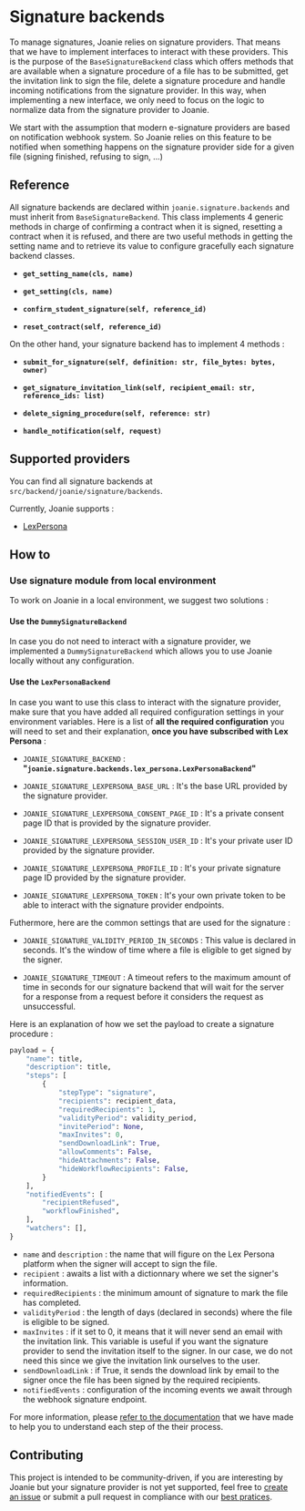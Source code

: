 # Signature backends

To manage signatures, Joanie relies on signature providers. That means that
we have to implement interfaces to interact with these providers. This is the
purpose of the `BaseSignatureBackend` class which offers methods that are available
when a signature procedure of a file has to be submitted, get the invitation link to
sign the file, delete a signature procedure and handle incoming notifications
from the signature provider. In this way, when implementing a new interface,
we only need to focus on the logic to normalize data from the signature provider
to Joanie.

We start with the assumption that modern e-signature providers are based on
notification webhook system. So Joanie relies on this feature to be notified
when something happens on the signature provider side for a given file (signing finished, refusing
to sign, ...)

## Reference

All signature backends are declared within `joanie.signature.backends` and must inherit from
`BaseSignatureBackend`. This class implements 4 generic methods in charge of confirming a contract
when it is signed, resetting a contract when it is refused, and there are two useful methods
in getting the setting name and to retrieve its value to configure gracefully each signature
backend classes.

- **`get_setting_name(cls, name)`**

- **`get_setting(cls, name)`**

- **`confirm_student_signature(self, reference_id)`**

- **`reset_contract(self, reference_id)`**

On the other hand, your signature backend has to implement 4 methods :

- **`submit_for_signature(self, definition: str, file_bytes: bytes, owner)`**

- **`get_signature_invitation_link(self, recipient_email: str, reference_ids: list)`**

- **`delete_signing_procedure(self, reference: str)`**

- **`handle_notification(self, request)`**

## Supported providers

You can find all signature backends at `src/backend/joanie/signature/backends`.

Currently, Joanie supports :

- [LexPersona](https://www.lex-persona.com/)

## How to

### Use signature module from local environment

To work on Joanie in a local environment, we suggest two solutions :

#### Use the `DummySignatureBackend`

In case you do not need to interact with a signature provider, we implemented
a `DummySignatureBackend` which allows you to use Joanie locally without any
configuration.

#### Use the `LexPersonaBackend`

In case you want to use this class to interact with the signature provider, make
sure that you have added all required configuration settings in your environment
variables. Here is a list of **all the required configuration** you will need to set and their explanation, **once you have subscribed with Lex Persona** :

* `JOANIE_SIGNATURE_BACKEND` : **"`joanie.signature.backends.lex_persona.LexPersonaBackend`"**

* `JOANIE_SIGNATURE_LEXPERSONA_BASE_URL` : It's the base URL provided by the signature provider.

* `JOANIE_SIGNATURE_LEXPERSONA_CONSENT_PAGE_ID` : It's a private consent page ID that is provided by the signature provider.

* `JOANIE_SIGNATURE_LEXPERSONA_SESSION_USER_ID` : It's your private user ID provided by the signature provider.

* `JOANIE_SIGNATURE_LEXPERSONA_PROFILE_ID` : It's your private signature page ID provided by the signature provider.

* `JOANIE_SIGNATURE_LEXPERSONA_TOKEN` : It's your own private token to be able to interact with the signature provider endpoints.

Futhermore, here are the common settings that are used for the signature :

* `JOANIE_SIGNATURE_VALIDITY_PERIOD_IN_SECONDS` : This value is declared in seconds. It's the window of time where a file is eligible
to get signed by the signer.

* `JOANIE_SIGNATURE_TIMEOUT` : A timeout refers to the maximum amount of time in seconds for our
signature backend that will wait for the server for a response from a request before it considers the request as unsuccessful.

Here is an explanation of how we set the payload to create a signature procedure :

```python
payload = {
    "name": title,
    "description": title,
    "steps": [
        {
            "stepType": "signature",
            "recipients": recipient_data,
            "requiredRecipients": 1,
            "validityPeriod": validity_period,
            "invitePeriod": None,
            "maxInvites": 0,
            "sendDownloadLink": True,
            "allowComments": False,
            "hideAttachments": False,
            "hideWorkflowRecipients": False,
        }
    ],
    "notifiedEvents": [
        "recipientRefused",
        "workflowFinished",
    ],
    "watchers": [],
}
```
* `name` and `description` : the name that will figure on the Lex Persona platform when the signer
will accept to sign the file.
* `recipient` : awaits a list with a dictionnary where we set the signer's information.
* `requiredRecipients` : the minimum amount of signature to mark the file has completed.
* `validityPeriod` : the length of days (declared in seconds) where the file is eligible to be
signed.
* `maxInvites` : if it set to 0, it means that it will never send an email with the invitation
link. This variable is useful if you want the signature provider to send the invitation itself to
the signer. In our case, we do not need this since we give the invitation link ourselves to the
user.
* `sendDownloadLink` : if True, it sends the download link by email to the signer once the file
has been signed by the required recipients.
* `notifiedEvents` : configuration of the incoming events we await through the webhook signature
endpoint.

For more information, please [refer to the documentation](./lex-persona.md) that we have made to help you to understand each step of the their process.

## Contributing

This project is intended to be community-driven, if you are interesting by Joanie but your signature provider is not yet supported, feel free to [create an issue](https://github.com/openfun/joanie/issues/new?assignees=&labels=&template=Feature_request.md) or submit a pull request in compliance with our [best pratices](https://openfun.gitbooks.io/handbook/content).
